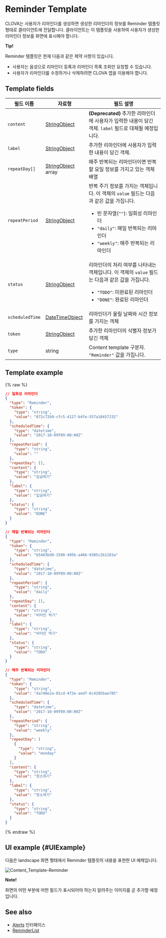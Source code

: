 # Reminder Template
CLOVA는 사용자가 리마인더를 생성하면 생성한 리마인더의 정보를 Reminder 템플릿 형태로 클라이언트에 전달합니다. 클라이언트는 이 템플릿을 사용하여 사용자가 생성한 리마인더 정보를 화면에 표시해야 합니다.

<div class="tip">
  <p><strong>Tip!</strong></p>
  <p>Reminder 템플릿은 현재 다음과 같은 제약 사항이 있습니다.</p>
  <ul>
    <li>사용자는 음성으로 리마인더 등록과 리마인더 목록 조회만 요청할 수 있습니다.</li>
    <li>사용자가 리마인더를 수정하거나 삭제하려면 CLOVA 앱을 이용해야 합니다.</li>
  </ul>
</div>

## Template fields

| 필드 이름       | 자료형    | 필드 설명                     |
|---------------|---------|-----------------------------|
| `content`       | [StringObject](/Develop/References/ContentTemplates/Shared_Objects.md#StringObject)     | **(Deprecated)** 추가한 리마인더에 사용자가 입력한 내용이 담긴 객체. `label` 필드로 대체될 예정입니다. |
| `label`         | [StringObject](/Develop/References/ContentTemplates/Shared_Objects.md#StringObject)     | 추가한 리마인더에 사용자가 입력한 내용이 담긴 객체. |
| `repeatDay[]`     | [StringObject](/Develop/References/ContentTemplates/Shared_Objects.md#StringObject) array | 매주 반복되는 리마인더이면 반복할 요일 정보를 가지고 있는 객체 배열 |
| `repeatPeriod`  | [StringObject](/Develop/References/ContentTemplates/Shared_Objects.md#StringObject)     | 반복 주기 정보를 가지는 객체입니다. 이 객체의 `value` 필드는 다음과 같은 값을 가집니다. <ul><li>빈 문자열(<code>""</code>): 일회성 리마인더</li><li><code>"daily"</code>: 매일 반복되는 리마인더</li><li><code>"weekly"</code>: 매주 반복되는 리마인더</li></ul> |
| `status`        | [StringObject](/Develop/References/ContentTemplates/Shared_Objects.md#StringObject)     | 리마인더의 처리 여부를 나타내는 객체입니다. 이 객체의 `value` 필드는 다음과 같은 값을 가집니다. <ul><li><code>"TODO"</code>: 미완료된 리마인더</li><li><code>"DONE"</code>: 완료된 리마인더</li></ul> |
| `scheduledTime` | [DateTimeObject](/Develop/References/ContentTemplates/Shared_Objects.md#DateTimeObject) | 리마인더가 울릴 날짜와 시간 정보를 가지는 객체      |
| `token`         | [StringObject](/Develop/References/ContentTemplates/Shared_Objects.md#StringObject)     | 추가한 리마인더의 식별자 정보가 담긴 객체  |
| `type`          | string                                                                              | Content template 구분자. `"Reminder"` 값을 가집니다.  |

## Template example

{% raw %}

```json
// 일회성 리마인더
{
  "type": "Reminder",
  "token": {
    "type": "string",
    "value": "072c72b9-cfc5-4127-b4fe-557a10457232"
  },
  "scheduledTime": {
    "type": "datetime",
    "value": "2017-10-09T09:00:00Z"
  },
  "repeatPeriod": {
    "type": "string",
    "value": ""
  },
  "repeatDay": [],
  "content": {
    "type": "string",
    "value": "입금하기"
  },
  "label": {
    "type": "string",
    "value": "입금하기"
  },
  "status": {
    "type": "string",
    "value": "DONE"
  }
}

// 매일 반복되는 리마인더
{
  "type": "Reminder",
  "token": {
    "type": "string",
    "value": "b5403bd0-1598-495b-a466-9385c2b1103a"
  },
  "scheduledTime": {
    "type": "datetime",
    "value": "2017-10-09T09:00:00Z"
  },
  "repeatPeriod": {
    "type": "string",
    "value": "daily"
  },
  "repeatDay": [],
  "content": {
    "type": "string",
    "value": "비타민 먹기"
  },
  "label": {
    "type": "string",
    "value": "비타민 먹기"
  },
  "status": {
    "type": "string",
    "value": "TODO"
  }
}

// 매주 반복되는 리마인더
{
  "type": "Reminder",
  "token": {
    "type": "string",
    "value": "da740e2a-01cd-4f2e-aedf-6c4285bae785"
  },
  "scheduledTime": {
    "type": "datetime",
    "value": "2017-10-09T09:00:00Z"
  },
  "repeatPeriod": {
    "type": "string",
    "value": "weekly"
  },
  "repeatDay": [
    {
      "type": "string",
      "value": "monday"
    }
  ],
  "content": {
    "type": "string",
    "value": "청소하기"
  },
  "label": {
    "type": "string",
    "value": "청소하기"
  },
  "status": {
    "type": "string",
    "value": "TODO"
  }
}
```

{% endraw %}

## UI example {#UIExample}

다음은 landscape 화면 형태에서 Reminder 템플릿의 내용을 표현한 UI 예제입니다.

![Content_Template-Reminder](/Develop/Assets/Images/Content_Template-Reminder.png)

<div class="note">
  <p><strong>Note!</strong></p>
  <p>화면의 어떤 부분에 어떤 필드가 표시되어야 하는지 알려주는 이미지를 곧 추가할 예정입니다.</p>
</div>

## See also
* [Alerts](/Develop/References/MessageInterfaces/Alerts.md) 인터페이스
* [ReminderList](/Develop/References/ContentTemplates/ReminderList.md)
